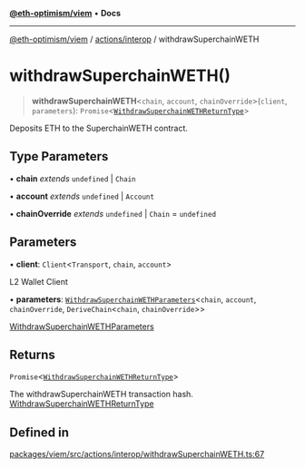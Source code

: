 [**@eth-optimism/viem**](../../../README.md) • **Docs**

***

[@eth-optimism/viem](../../../README.md) / [actions/interop](../README.md) / withdrawSuperchainWETH

# withdrawSuperchainWETH()

> **withdrawSuperchainWETH**\<`chain`, `account`, `chainOverride`\>(`client`, `parameters`): `Promise`\<[`WithdrawSuperchainWETHReturnType`](../type-aliases/WithdrawSuperchainWETHReturnType.md)\>

Deposits ETH to the SuperchainWETH contract.

## Type Parameters

• **chain** *extends* `undefined` \| `Chain`

• **account** *extends* `undefined` \| `Account`

• **chainOverride** *extends* `undefined` \| `Chain` = `undefined`

## Parameters

• **client**: `Client`\<`Transport`, `chain`, `account`\>

L2 Wallet Client

• **parameters**: [`WithdrawSuperchainWETHParameters`](../type-aliases/WithdrawSuperchainWETHParameters.md)\<`chain`, `account`, `chainOverride`, `DeriveChain`\<`chain`, `chainOverride`\>\>

[WithdrawSuperchainWETHParameters](../type-aliases/WithdrawSuperchainWETHParameters.md)

## Returns

`Promise`\<[`WithdrawSuperchainWETHReturnType`](../type-aliases/WithdrawSuperchainWETHReturnType.md)\>

The withdrawSuperchainWETH transaction hash. [WithdrawSuperchainWETHReturnType](../type-aliases/WithdrawSuperchainWETHReturnType.md)

## Defined in

[packages/viem/src/actions/interop/withdrawSuperchainWETH.ts:67](https://github.com/ethereum-optimism/ecosystem/blob/a99a99e6e8edfe86cc9b244149f498f9122cc99b/packages/viem/src/actions/interop/withdrawSuperchainWETH.ts#L67)
